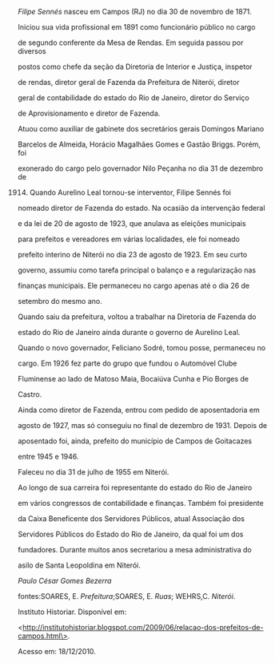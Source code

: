

*Filipe Sennés* nasceu em Campos (RJ) no dia 30 de novembro de 1871.



Iniciou sua vida profissional em 1891 como funcionário público no cargo

de segundo conferente da Mesa de Rendas. Em seguida passou por diversos

postos como chefe da seção da Diretoria de Interior e Justiça, inspetor

de rendas, diretor geral de Fazenda da Prefeitura de Niterói, diretor

geral de contabilidade do estado do Rio de Janeiro, diretor do Serviço

de Aprovisionamento e diretor de Fazenda.



Atuou como auxiliar de gabinete dos secretários gerais Domingos Mariano

Barcelos de Almeida, Horácio Magalhães Gomes e Gastão Briggs. Porém, foi

exonerado do cargo pelo governador Nilo Peçanha no dia 31 de dezembro de

1914. Quando Aurelino Leal tornou-se interventor, Filipe Sennés foi

nomeado diretor de Fazenda do estado. Na ocasião da intervenção federal

e da lei de 20 de agosto de 1923, que anulava as eleições municipais

para prefeitos e vereadores em várias localidades, ele foi nomeado

prefeito interino de Niterói no dia 23 de agosto de 1923. Em seu curto

governo, assumiu como tarefa principal o balanço e a regularização nas

finanças municipais. Ele permaneceu no cargo apenas até o dia 26 de

setembro do mesmo ano.



Quando saiu da prefeitura, voltou a trabalhar na Diretoria de Fazenda do

estado do Rio de Janeiro ainda durante o governo de Aurelino Leal.

Quando o novo governador, Feliciano Sodré, tomou posse, permaneceu no

cargo. Em 1926 fez parte do grupo que fundou o Automóvel Clube

Fluminense ao lado de Matoso Maia, Bocaiúva Cunha e Pio Borges de

Castro.



Ainda como diretor de Fazenda, entrou com pedido de aposentadoria em

agosto de 1927, mas só conseguiu no final de dezembro de 1931. Depois de

aposentado foi, ainda, prefeito do município de Campos de Goitacazes

entre 1945 e 1946.



Faleceu no dia 31 de julho de 1955 em Niterói.



Ao longo de sua carreira foi representante do estado do Rio de Janeiro

em vários congressos de contabilidade e finanças. Também foi presidente

da Caixa Beneficente dos Servidores Públicos, atual Associação dos

Servidores Públicos do Estado do Rio de Janeiro, da qual foi um dos

fundadores. Durante muitos anos secretariou a mesa administrativa do

asilo de Santa Leopoldina em Niterói.



*Paulo César Gomes Bezerra*



fontes:SOARES, E. *Prefeitura*;SOARES, E. *Ruas*; WEHRS,C. *Niterói*.

Instituto Historiar. Disponível em:

\<http://institutohistoriar.blogspot.com/2009/06/relacao-dos-prefeitos-de-campos.html\>.

Acesso em: 18/12/2010.

